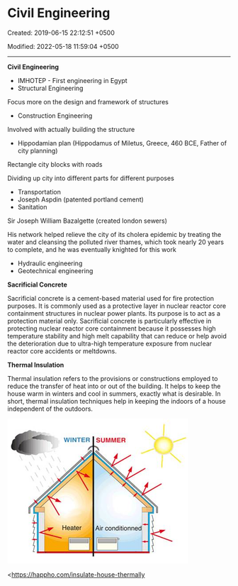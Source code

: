 # Civil Engineering

Created: 2019-06-15 22:12:51 +0500

Modified: 2022-05-18 11:59:04 +0500

---

**Civil Engineering**
-   IMHOTEP - First engineering in Egypt
-   Structural Engineering

Focus more on the design and framework of structures
-   Construction Engineering

Involved with actually building the structure
-   Hippodamian plan (Hippodamus of Miletus, Greece, 460 BCE, Father of city planning)

Rectangle city blocks with roads

Dividing up city into different parts for different purposes
-   Transportation
-   Joseph Aspdin (patented portland cement)
-   Sanitation

Sir Joseph William Bazalgette (created london sewers)

His network helped relieve the city of its cholera epidemic by treating the water and cleansing the polluted river thames, which took nearly 20 years to complete, and he was eventually knighted for this work
-   Hydraulic engineering
-   Geotechnical engineering



**Sacrificial Concrete**

Sacrificial concrete is a cement-based material used for fire protection purposes. It is commonly used as a protective layer in nuclear reactor core containment structures in nuclear power plants. Its purpose is to act as a protection material only. Sacrificial concrete is particularly effective in protecting nuclear reactor core containment because it possesses high temperature stability and high melt capability that can reduce or help avoid the deterioration due to ultra-high temperature exposure from nuclear reactor core accidents or meltdowns.



**Thermal Insulation**

Thermal insulation refers to the provisions or constructions employed to reduce the transfer of heat into or out of the building. It helps to keep the house warm in winters and cool in summers, exactly what is desirable. In short, thermal insulation techniques help in keeping the indoors of a house independent of the outdoors.

![Protecting House in Summer and Winter Season](media/Civil-Engineering-image1.jpg)

<https://happho.com/insulate-house-thermally

